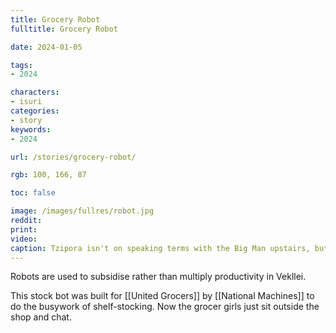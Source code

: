 ```yaml
---
title: Grocery Robot
fulltitle: Grocery Robot

date: 2024-01-05

tags:
- 2024

characters:
- isuri
categories:
- story
keywords:
- 2024

url: /stories/grocery-robot/

rgb: 100, 166, 87

toc: false

image: /images/fullres/robot.jpg
reddit:
print:
video:
caption: Tzipora isn't on speaking terms with the Big Man upstairs, but she loves Maria.
---
```

Robots are used to subsidise rather than multiply productivity in Vekllei.

This stock bot was built for [[United Grocers]] by [[National Machines]] to do the busywork of shelf-stocking. Now the grocer girls just sit outside the shop and chat.